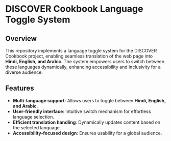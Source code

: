 # DISCOVER Cookbook Language Toggle System

## Overview
This repository implements a language toggle system for the DISCOVER Cookbook project, enabling seamless translation of the web page into **Hindi, English, and Arabic**. The system empowers users to switch between these languages dynamically, enhancing accessibility and inclusivity for a diverse audience.

## Features
- **Multi-language support**: Allows users to toggle between **Hindi, English, and Arabic**. 
- **User-friendly interface**: Intuitive switch mechanism for effortless language selection.
- **Efficient translation handling**: Dynamically updates content based on the selected language.
- **Accessibility-focused design**: Ensures usability for a global audience. 

